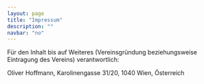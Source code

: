 ```yaml
---
layout: page
title: "Impressum"
description: ""
navbar: "no"
---
```


Für den Inhalt bis auf Weiteres (Vereinsgründung beziehungsweise Eintragung des Vereins) verantwortlich:

Oliver Hoffmann, Karolinengasse 31/20, 1040 Wien, Österreich

